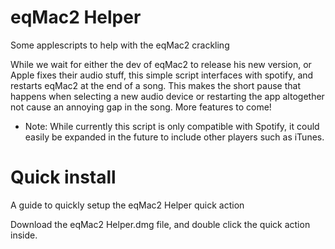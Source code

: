 # eqMac2 Helper
Some applescripts to help with the eqMac2 crackling

While we wait for either the dev of eqMac2 to release his new version, or Apple fixes their
audio stuff, this simple script interfaces with spotify, and restarts eqMac2 at the end of a song.
This makes the short pause that happens when selecting a new audio device or restarting the
app altogether not cause an annoying gap in the song. More features to come!

- Note: While currently this script is only compatible with Spotify, it could easily be expanded in the future
to include other players such as iTunes.

# Quick install
A guide to quickly setup the eqMac2 Helper quick action

Download the eqMac2 Helper.dmg file, and double click the quick action inside.
